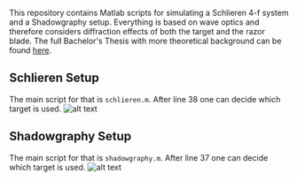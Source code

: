 This repository contains Matlab scripts for simulating a Schlieren 4-f system and a Shadowgraphy setup.
Everything is based on wave optics and therefore considers diffraction effects of both the target and the razor blade.
The full Bachelor's Thesis with more theoretical background can be found [here](https://felix.sumpi.org/bachelor_thesis_felix_wechsler_physics.pdf).


## Schlieren Setup
The main script for that is `schlieren.m`. After line 38 one can decide which target is used.
![alt text](https://felix.sumpi.org/schlieren.png "Schlieren Setup")

## Shadowgraphy Setup
The main script for that is `shadowgraphy.m`. After line 37 one can decide which target is used.
![alt text](https://felix.sumpi.org/shadowgraphy.png "Shadowgraphy Setup")

